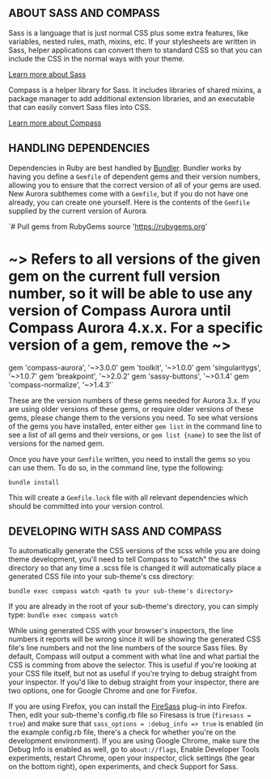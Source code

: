 ABOUT SASS AND COMPASS
----------------------

Sass is a language that is just normal CSS plus some extra features, like
variables, nested rules, math, mixins, etc. If your stylesheets are written in
Sass, helper applications can convert them to standard CSS so that you can
include the CSS in the normal ways with your theme.

[Learn more about Sass](http://sass-lang.com)

Compass is a helper library for Sass. It includes libraries of shared mixins, a
package manager to add additional extension libraries, and an executable that
can easily convert Sass files into CSS.

[Learn more about Compass](http://compass-style.org)

HANDLING DEPENDENCIES
---------------------

Dependencies in Ruby are best handled by [Bundler](http://gembundler.com/). Bundler works by having you define a `Gemfile` of dependent gems and their version numbers, allowing you to ensure that the correct version of all of your gems are used. New Aurora subthemes come with a `Gemfile`, but if you do not have one already, you can create one yourself. Here is the contents of the `Gemfile` supplied by the current version of Aurora.

`# Pull gems from RubyGems
source 'https://rubygems.org'
# ~> Refers to all versions of the given gem on the current full version number, so it will be able to use any version of Compass Aurora until Compass Aurora 4.x.x. For a specific version of a gem, remove the ~>
gem 'compass-aurora', '~>3.0.0'
gem 'toolkit', '~>1.0.0'
gem 'singularitygs', '~>1.0.7'
gem 'breakpoint', '~>2.0.2'
gem 'sassy-buttons', '~>0.1.4'
gem 'compass-normalize', '~>1.4.3'`

These are the version numbers of these gems needed for Aurora 3.x. If you are using older versions of these gems, or require older versions of these gems, please change them to the versions you need. To see what versions of the gems you have installed, enter either `gem list` in the command line to see a list of all gems and their versions, or `gem list {name}` to see the list of versions for the named gem.

Once you have your `Gemfile` written, you need to install the gems so you can use them. To do so, in the command line, type the following: 

`bundle install`

This will create a `Gemfile.lock` file with all relevant dependencies which should be committed into your version control.


DEVELOPING WITH SASS AND COMPASS
--------------------------------

To automatically generate the CSS versions of the scss while you are doing theme
development, you'll need to tell Compass to "watch" the sass directory so that
any time a .scss file is changed it will automatically place a generated CSS
file into your sub-theme's css directory:

  `bundle exec compass watch <path to your sub-theme's directory>`

If you are already in the root of your sub-theme's directory, you can simply
  type:  `bundle exec compass watch`

While using generated CSS with your browser's inspectors, the line numbers it reports will be
wrong since it will be showing the generated CSS file's line numbers and not the
line numbers of the source Sass files. By default, Compass will output a comment with what line and what partial the CSS is comming from above the selector. This is useful if you're looking at your CSS file itself, but not as useful if you're trying to debug straight from your inspector. If you'd like to debug straight from your inspector, there are two options, one for Google Chrome and one for Firefox.

If you are using Firefox, you can install the [FireSass](https://addons.mozilla.org/en-US/firefox/addon/firesass-for-firebug/) plug-in into Firefox. Then, edit your sub-theme's config.rb file so Firesass is true (`firesass = true`) and make sure that `sass_options = :debug_info => true` is enabled (in the example config.rb file, there's a check for whether you're on the development environment). If you are using Google Chrome, make sure the Debug Info is enabled as well, go to `about://flags`, Enable Developer Tools experiments, restart Chrome, open your inspector, click settings (the gear on the bottom right), open experiments, and check Support for Sass.
